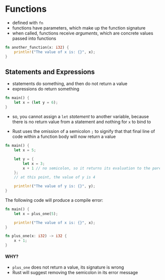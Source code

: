 # Functions

- defined with `fn`
- functions have parameters, which make up the function signature
- when called, functions receive _arguments_, which are concrete values passed into functions

```rust
fn another_function(x: i32) {
    println!("The value of x is: {}", x);
}
```

## Statements and Expressions

- statements do something, and then do not return a value
- expressions do return something

```rust
fn main() {
    let x = (let y = 6);
}
```

- so, you cannot assign a `let` _statement_ to another variable, because there is no return value from a statement and nothing for `x` to bind to

- Rust uses the omission of a semicolon `;` to signify that that final line of code within a function body will now return a value

```rust
fn main() {
    let x = 5;

    let y = {
        let x = 3;
        x + 1 // no semicolon, so it returns its evaluation to the parent block
    };
    // at this point, the value of y is 4

    println!("The value of y is: {}", y);
}
```

The following code will produce a compile error:

```rust
fn main() {
    let x = plus_one(5);

    println!("The value of x is: {}", x);
}

fn plus_one(x: i32) -> i32 {
    x + 1;
}
```

#### WHY?

- `plus_one` does not return a value, its signature is wrong
- Rust will suggest removing the semicolon in its error message
